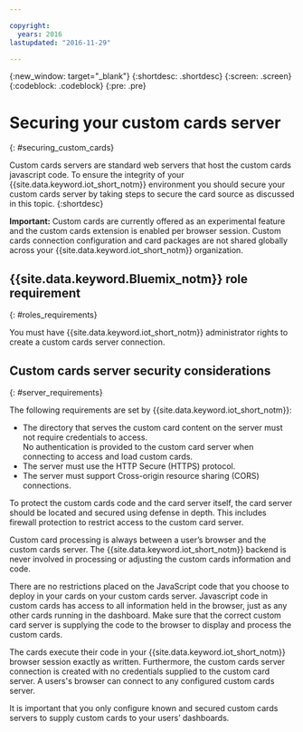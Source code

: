 ```yaml
---

copyright:
  years: 2016
lastupdated: "2016-11-29"

---
```


{:new_window: target="\_blank"}
{:shortdesc: .shortdesc}
{:screen: .screen}
{:codeblock: .codeblock}
{:pre: .pre}

# Securing your custom cards server
{: #securing_custom_cards}

Custom cards servers are standard web servers that host the custom cards javascript code. To ensure the integrity of your {{site.data.keyword.iot_short_notm}} environment you should secure your custom cards server by taking steps to secure the card source as discussed in this topic.
{:shortdesc}

**Important:** Custom cards are currently offered as an experimental feature and the custom cards extension is enabled per browser session. Custom cards connection configuration and card packages are not shared globally across your {{site.data.keyword.iot_short_notm}} organization.

## {{site.data.keyword.Bluemix_notm}} role requirement
{: #roles_requirements}

You must have {{site.data.keyword.iot_short_notm}} administrator rights to create a custom cards server connection.

## Custom cards server security considerations
{: #server_requirements}

The following requirements are set by {{site.data.keyword.iot_short_notm}}:
- The directory that serves the custom card content on the server must not require credentials to access.  
No authentication is provided to the custom card server when connecting to access and load custom cards.
- The server must use the HTTP Secure (HTTPS) protocol.
- The server must support Cross-origin resource sharing (CORS) connections.  

To protect the custom cards code and the card server itself, the card server should be located and secured using defense in depth. This includes firewall protection to restrict access to the custom card server.

Custom card processing is always between a user’s browser and the custom cards server. The {{site.data.keyword.iot_short_notm}} backend is never involved in processing or adjusting the custom cards information and code.

There are no restrictions placed on the JavaScript code that you choose to deploy in your cards on your custom cards server. Javascript code in custom cards has access to all information held in the browser, just as any other cards running in the dashboard.  Make sure that the correct custom card server is supplying the code to the browser to display and process the custom cards.

The cards execute their code in your {{site.data.keyword.iot_short_notm}} browser session exactly as written. Furthermore, the custom cards server connection is created with no credentials supplied to the custom card server. A users's browser can connect to any configured custom cards server.

It is important that you only configure known and secured custom cards servers to supply custom cards to your users’ dashboards.   
